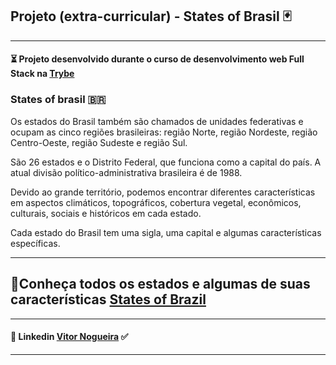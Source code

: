 ## Projeto (extra-curricular) - States of Brasil 🃏
---
#### ⏳ Projeto desenvolvido durante o curso de desenvolvimento web Full Stack na [Trybe](https://www.betrybe.com/)

### States of brasil 🇧🇷

Os estados do Brasil também são chamados de unidades federativas e ocupam as cinco regiões brasileiras: região Norte, região Nordeste, região Centro-Oeste, região Sudeste e região Sul.

São 26 estados e o Distrito Federal, que funciona como a capital do país. A atual divisão político-administrativa brasileira é de 1988.

Devido ao grande território, podemos encontrar diferentes características em aspectos climáticos, topográficos, cobertura vegetal, econômicos, culturais, sociais e históricos em cada estado.

Cada estado do Brasil tem uma sigla, uma capital e algumas características específicas.

---
🔗Conheça todos os estados e algumas de suas características [States of Brazil](https://states-of-brazil-vn.netlify.app/)
---

---
#### 🔗 Linkedin [Vitor Nogueira](https://www.linkedin.com/in/vitor-noqueira-913a9284/) ✅
---